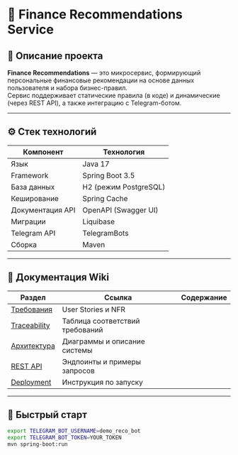 # 🏦 Finance Recommendations Service

## 📖 Описание проекта
**Finance Recommendations** — это микросервис, формирующий персональные финансовые рекомендации на основе данных пользователя и набора бизнес-правил.  
Сервис поддерживает статические правила (в коде) и динамические (через REST API), а также интеграцию с Telegram-ботом.

---

## ⚙️ Стек технологий
| Компонент | Технология |
|------------|-------------|
| Язык | Java 17 |
| Framework | Spring Boot 3.5 |
| База данных | H2 (режим PostgreSQL) |
| Кеширование | Spring Cache |
| Документация API | OpenAPI (Swagger UI) |
| Миграции | Liquibase |
| Telegram API | TelegramBots |
| Сборка | Maven |

---

## 🔗 Документация Wiki
| Раздел                            | Ссылка | Содержание |
|-----------------------------------|---------|------------|
| [Требования](./Требования.md)     | User Stories и NFR |
| [Traceability](./Traceability.md) | Таблица соответствий требований |
| [Архитектура](./Архитектура.md)   | Диаграммы и описание системы |
| [REST API](./REST-API.md)         | Эндпоинты и примеры запросов |
| [Deployment](./Deployment.md)     | Инструкция по запуску |

---

## 🧩 Быстрый старт
```bash
export TELEGRAM_BOT_USERNAME=demo_reco_bot
export TELEGRAM_BOT_TOKEN=YOUR_TOKEN
mvn spring-boot:run
```